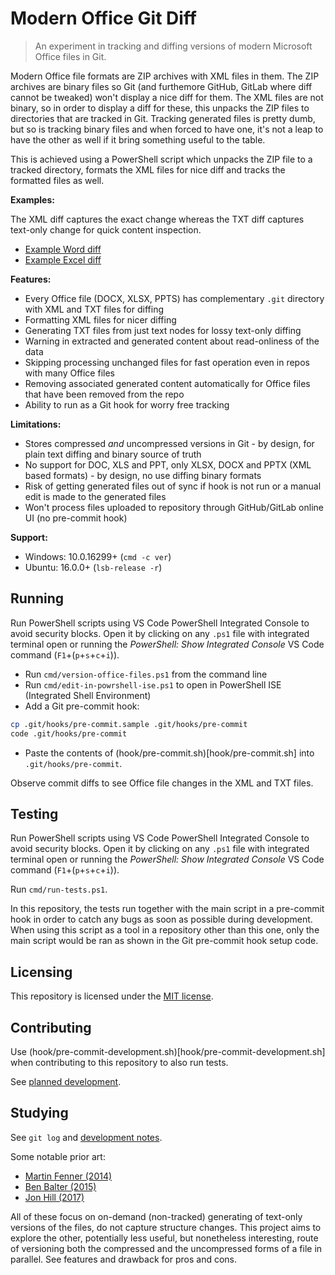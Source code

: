 # Modern Office Git Diff

> An experiment in tracking and diffing versions of modern Microsoft Office files in Git.

Modern Office file formats are ZIP archives with XML files in them.
The ZIP archives are binary files so Git (and furthemore GitHub, GitLab where diff cannot be tweaked) won't display a nice diff for them.
The XML files are not binary, so in order to display a diff for these, this unpacks the ZIP files to directories that are tracked in Git.
Tracking generated files is pretty dumb, but so is tracking binary files and when forced to have one,
it's not a leap to have the other as well if it bring something useful to the table.

This is achieved using a PowerShell script which unpacks the ZIP file to a tracked directory,
formats the XML files for nice diff and tracks the formatted files as well.

**Examples:**

The XML diff captures the exact change whereas the TXT diff captures text-only change for quick content inspection.

- [Example Word diff](https://github.com/TomasHubelbauer/modern-office-xml-git/commit/3413eacaaeb236a06033a443d7979f19207a613b)
- [Example Excel diff](https://github.com/TomasHubelbauer/modern-office-xml-git/commit/5f4ef47d345ab451f17e41ebf0befbc842ff5dba)

**Features:**

- Every Office file (DOCX, XLSX, PPTS) has complementary `.git` directory with XML and TXT files for diffing
- Formatting XML files for nicer diffing
- Generating TXT files from just text nodes for lossy text-only diffing
- Warning in extracted and generated content about read-onliness of the data
- Skipping processing unchanged files for fast operation even in repos with many Office files
- Removing associated generated content automatically for Office files that have been removed from the repo
- Ability to run as a Git hook for worry free tracking

**Limitations:**

- Stores compressed *and* uncompressed versions in Git - by design, for plain text diffing and binary source of truth
- No support for DOC, XLS and PPT, only XLSX, DOCX and PPTX (XML based formats) - by design, no use diffing binary formats
- Risk of getting generated files out of sync if hook is not run or a manual edit is made to the generated files
- Won't process files uploaded to repository through GitHub/GitLab online UI (no pre-commit hook)

**Support:**

- Windows: 10.0.16299+ (`cmd -c ver`)
- Ubuntu: 16.0.0+ (`lsb-release -r`)

## Running

Run PowerShell scripts using VS Code PowerShell Integrated Console to avoid security blocks.
Open it by clicking on any `.ps1` file with integrated terminal open or running the *PowerShell: Show Integrated Console* VS Code command (`F1`+(`p`+`s`+`c`+`i`)).

- Run `cmd/version-office-files.ps1` from the command line
- Run `cmd/edit-in-powrshell-ise.ps1` to open in PowerShell ISE (Integrated Shell Environment)
- Add a Git pre-commit hook:

```sh
cp .git/hooks/pre-commit.sample .git/hooks/pre-commit
code .git/hooks/pre-commit
```

- Paste the contents of (hook/pre-commit.sh)[hook/pre-commit.sh] into `.git/hooks/pre-commit`.

Observe commit diffs to see Office file changes in the XML and TXT files.

## Testing

Run PowerShell scripts using VS Code PowerShell Integrated Console to avoid security blocks.
Open it by clicking on any `.ps1` file with integrated terminal open or running the *PowerShell: Show Integrated Console* VS Code command (`F1`+(`p`+`s`+`c`+`i`)).

Run `cmd/run-tests.ps1`.

In this repository, the tests run together with the main script in a pre-commit hook in order to catch any bugs as soon as possible during development.
When using this script as a tool in a repository other than this one, only the main script would be ran as shown in the Git pre-commit hook setup code.

## Licensing

This repository is licensed under the [MIT license](LICENSE.md).

## Contributing

Use (hook/pre-commit-development.sh)[hook/pre-commit-development.sh] when contributing to this repository to also run tests.

See [planned development](doc/tasks.md).

## Studying

See `git log` and [development notes](doc/notes.md).

Some notable prior art:

- [Martin Fenner (2014)](http://blog.martinfenner.org/2014/08/25/using-microsoft-word-with-git/)
- [Ben Balter (2015)](https://ben.balter.com/2015/02/06/word-diff/)
- [Jon Hill (2017)](https://www.ficonsulting.com/filabs/MSOfficeGit)

All of these focus on on-demand (non-tracked) generating of text-only versions of the files, do not capture structure changes.
This project aims to explore the other, potentially less useful, but nonetheless interesting, route of versioning both
the compressed and the uncompressed forms of a file in parallel. See features and drawback for pros and cons.
